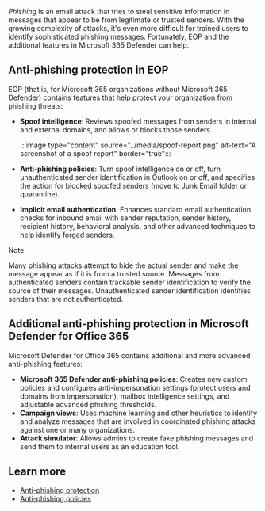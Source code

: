 *Phishing* is an email attack that tries to steal sensitive information in messages that appear to be from legitimate or trusted senders. With the growing complexity of attacks, it's even more difficult for trained users to identify sophisticated phishing messages. Fortunately, EOP and the additional features in Microsoft 365 Defender can help.

## Anti-phishing protection in EOP
EOP (that is, for Microsoft 365 organizations without Microsoft 365 Defender) contains features that help protect your organization from phishing threats:
- **Spoof intelligence**: Reviews spoofed messages from senders in internal and external domains, and allows or blocks those senders.

   :::image type="content" source="../media/spoof-report.png" alt-text="A screenshot of a spoof report" border="true":::

- **Anti-phishing policies**: Turn spoof intelligence on or off, turn unauthenticated sender identification in Outlook on or off, and specifies the action for blocked spoofed senders (move to Junk Email folder or quarantine). 
- **Implicit email authentication**: Enhances standard email authentication checks for inbound email with sender reputation, sender history, recipient history, behavioral analysis, and other advanced techniques to help identify forged senders.

>[!NOTE]
> Many phishing attacks attempt to hide the actual sender and make the message appear as if it is from a trusted source. Messages from authenticated senders contain trackable sender identification to verify the source of their messages. Unauthenticated sender identification identifies senders that are not authenticated.

## Additional anti-phishing protection in Microsoft Defender for Office 365
Microsoft Defender for Office 365 contains additional and more advanced anti-phishing features:
- **Microsoft 365 Defender anti-phishing policies**: Creates new custom policies and configures anti-impersonation settings (protect users and domains from impersonation), mailbox intelligence settings, and adjustable advanced phishing thresholds.
- **Campaign views**: Uses machine learning and other heuristics to identify and analyze messages that are involved in coordinated phishing attacks against one or many organizations.
- **Attack simulator**: Allows admins to create fake phishing messages and send them to internal users as an education tool. 

## Learn more
- [Anti-phishing protection](/microsoft-365/security/office-365-security/anti-phishing-protection?azure-portal=true)
- [Anti-phishing policies](/microsoft-365/security/office-365-security/set-up-anti-phishing-policies?azure-portal=true)
